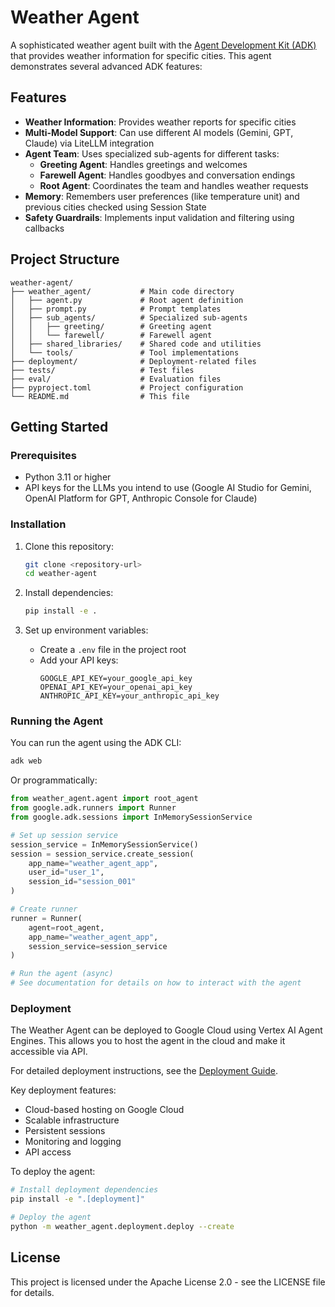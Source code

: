 # Weather Agent

A sophisticated weather agent built with the [Agent Development Kit (ADK)](https://github.com/google/adk-python) that provides weather information for specific cities. This agent demonstrates several advanced ADK features:

## Features

- **Weather Information**: Provides weather reports for specific cities
- **Multi-Model Support**: Can use different AI models (Gemini, GPT, Claude) via LiteLLM integration
- **Agent Team**: Uses specialized sub-agents for different tasks:
  - **Greeting Agent**: Handles greetings and welcomes
  - **Farewell Agent**: Handles goodbyes and conversation endings
  - **Root Agent**: Coordinates the team and handles weather requests
- **Memory**: Remembers user preferences (like temperature unit) and previous cities checked using Session State
- **Safety Guardrails**: Implements input validation and filtering using callbacks

## Project Structure

```
weather-agent/
├── weather_agent/           # Main code directory
│   ├── agent.py             # Root agent definition
│   ├── prompt.py            # Prompt templates
│   ├── sub_agents/          # Specialized sub-agents
│   │   ├── greeting/        # Greeting agent
│   │   └── farewell/        # Farewell agent
│   ├── shared_libraries/    # Shared code and utilities
│   └── tools/               # Tool implementations
├── deployment/              # Deployment-related files
├── tests/                   # Test files
├── eval/                    # Evaluation files
├── pyproject.toml           # Project configuration
└── README.md                # This file
```

## Getting Started

### Prerequisites

- Python 3.11 or higher
- API keys for the LLMs you intend to use (Google AI Studio for Gemini, OpenAI Platform for GPT, Anthropic Console for Claude)

### Installation

1. Clone this repository:
   ```bash
   git clone <repository-url>
   cd weather-agent
   ```

2. Install dependencies:
   ```bash
   pip install -e .
   ```

3. Set up environment variables:
   - Create a `.env` file in the project root
   - Add your API keys:
     ```
     GOOGLE_API_KEY=your_google_api_key
     OPENAI_API_KEY=your_openai_api_key
     ANTHROPIC_API_KEY=your_anthropic_api_key
     ```

### Running the Agent

You can run the agent using the ADK CLI:

```bash
adk web
```

Or programmatically:

```python
from weather_agent.agent import root_agent
from google.adk.runners import Runner
from google.adk.sessions import InMemorySessionService

# Set up session service
session_service = InMemorySessionService()
session = session_service.create_session(
    app_name="weather_agent_app",
    user_id="user_1",
    session_id="session_001"
)

# Create runner
runner = Runner(
    agent=root_agent,
    app_name="weather_agent_app",
    session_service=session_service
)

# Run the agent (async)
# See documentation for details on how to interact with the agent
```

### Deployment

The Weather Agent can be deployed to Google Cloud using Vertex AI Agent Engines. This allows you to host the agent in the cloud and make it accessible via API.

For detailed deployment instructions, see the [Deployment Guide](deployment/README.md).

Key deployment features:
- Cloud-based hosting on Google Cloud
- Scalable infrastructure
- Persistent sessions
- Monitoring and logging
- API access

To deploy the agent:

```bash
# Install deployment dependencies
pip install -e ".[deployment]"

# Deploy the agent
python -m weather_agent.deployment.deploy --create
```

## License

This project is licensed under the Apache License 2.0 - see the LICENSE file for details.
